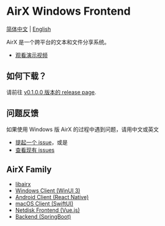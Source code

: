 # AirX Windows Frontend

[简体中文](README.zh.md) | [English](README.md)

AirX 是一个跨平台的文本和文件分享系统。

- [观看演示视频](https://hatsune-miku.github.io/airx.html)

## 如何下载？

请前往 [v0.1.0.0 版本的 release page](https://github.com/hatsune-miku/AirX-win/releases/tag/v0.1.0.0).

## 问题反馈

如果使用 Windows 版 AirX 的过程中遇到问题，请用中文或英文

- [提起一个 issue](https://github.com/hatsune-miku/AirX-win/issues/new/choose)，或是
- [查看现有 issues](https://github.com/hatsune-miku/AirX-win/issues)

## AirX Family

- [libairx](https://github.com/hatsune-miku/libairx)
- [Windows Client (WinUI 3)](https://github.com/hatsune-miku/AirX-win)
- [Android Client (React Native)](https://github.com/hatsune-miku/airx4a)
- [macOS Client (SwiftUI)](https://github.com/Lsjy44/airX_mac)
- [Netdisk Frontend (Vue.js)](https://github.com/hatsune-miku/airx-cloud)
- [Backend (SpringBoot)](https://github.com/hatsune-miku/airx-backend)
